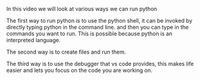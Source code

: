 In this video we will look at various ways we can run python

The first way to run python is to use the python shell, it can be invoked by directly typing python in the command line. and then you can type in the commands you want to run. This is possible because python is an interpreted language.

The second way is to create files and run them.

The third way is to use the debugger that vs code provides, this makes life easier and lets you focus on the code you are working on.
